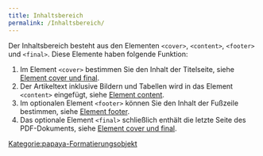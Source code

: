 ```yaml
---
title: Inhaltsbereich
permalink: /Inhaltsbereich/
---
```


Der Inhaltsbereich besteht aus den Elementen `<cover>`, `<content>`, `<footer>` und `<final>`. Diese Elemente haben folgende Funktion:

1.  Im Element `<cover>` bestimmen Sie den Inhalt der Titelseite, siehe [Element cover und final](/Element_cover_und_final "wikilink").
2.  Der Artikeltext inklusive Bildern und Tabellen wird in das Element `<content>` eingefügt, siehe [Element content](/Element_content "wikilink").
3.  Im optionalen Element `<footer>` können Sie den Inhalt der Fußzeile bestimmen, siehe [Element footer](/Element_footer "wikilink").
4.  Das optionale Element `<final>` schließlich enthält die letzte Seite des PDF-Dokuments, siehe [Element cover und final](/Element_cover_und_final "wikilink").

[Kategorie:papaya-Formatierungsobjekt](/Kategorie:papaya-Formatierungsobjekt "wikilink")